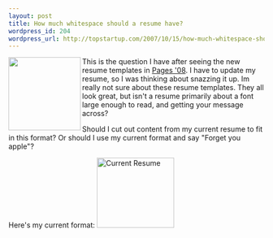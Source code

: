 ```yaml
--- 
layout: post
title: How much whitespace should a resume have?
wordpress_id: 204
wordpress_url: http://topstartup.com/2007/10/15/how-much-whitespace-should-a-resume-have/
---
```

<a href="http://img150.imageshack.us/img150/7673/zz245ffdf3qk8.jpg" title="Pages Business Resume White space"><img src="http://img155.imageshack.us/img155/8954/zz7023d825ju8.jpg" align="left" height="144" width="142" /></a>This is the question I have after seeing the new resume templates in <a href="http://www.apple.com/iwork/pages/">Pages '08</a>. I have to update my resume, so I was thinking about snazzing it up. Im really not sure about these resume templates. They all look great, but isn't a resume primarily about a font large enough to read, and getting your message across?<!--more-->

Should I cut out content from my current resume to fit in this format?
Or should I use my current format and say "Forget you apple"?

Here's my current format:
<a href="http://img148.imageshack.us/img148/2383/zz3dae82f4oc2.jpg" title="Colin Nederkoorn Resume"><img src="http://img91.imageshack.us/img91/8871/zz5212155fbo5.jpg" alt="Current Resume" height="138" width="152" /></a>

